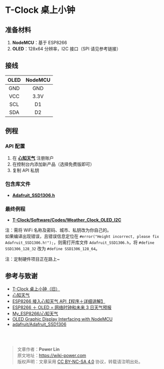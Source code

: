 # T-Clock 桌上小钟

## 准备材料

1. **NodeMCU**：基于 ESP8266
2. **OLED**：128x64 分辨率，I2C 接口（SPI 请见参考链接）

## 接线

| OLED | NodeMCU |
| :--: | :-----: |
| GND  |   GND   |
| VCC  |  3.3V   |
| SCL  |   D1    |
| SDA  |   D2    |

## 例程

### API 配置

1. 在 [**心知天气**](https://www.seniverse.com/) 注册账户
2. 在控制台内添加新产品（选择免费版即可）
3. 复制 API 私钥

### 包含库文件

- [**Adafruit_SSD1306.h**](https://github.com/adafruit/Adafruit_SSD1306)

### 最终例程

- [**T-Clock/Software/Codes/Weather_Clock_OLED_I2C**](https://github.com/linyuxuanlin/T-Clock/tree/master/Software/Codes/Weather_Clock_OLED_I2C)

注：需将 WiFi 名称及密码、城市、私钥改为你自己的。  
如果编译出现错误，且错误信息定位在 `#error("Height incorrect, please fix Adafruit_SSD1306.h!");`，则需打开库文件 `Adafruit_SSD1306.h`，将 `#define SSD1306_128_32` 改为 `#define SSD1306_128_64`。

注：定制硬件项目正在路上~

## 参考与致谢

- [T-Clock 桌上小钟（旧）](T-Clock桌上小钟（旧）)
- [心知天气](https://www.seniverse.com/)
- [ESP8266 接入心知天气 API【程序＋详细讲解】](https://www.bilibili.com/video/av89935868/?spm_id_from=333.788.b_636f6d6d656e74.4)
- [ESP8266 ＋ OLED = 网络时钟和未来 3 日天气预报](https://www.bilibili.com/video/av88920975/)
- [My_ESP8266/心知天气](https://gitee.com/young_people_only_love_her/My_ESP8266/tree/master/%E5%BF%83%E7%9F%A5%E5%A4%A9%E6%B0%94)
- [OLED Graphic Display Interfacing with NodeMCU](https://www.electronicwings.com/nodemcu/oled-graphic-display-interfacing-with-nodemcu)
- [adafruit/Adafruit_SSD1306](https://github.com/adafruit/Adafruit_SSD1306)

<br />

<br />

> 文章作者：**Power Lin**  
> 原文地址：<https://wiki-power.com>  
> 版权声明：文章采用 [CC BY-NC-SA 4.0](https://creativecommons.org/licenses/by/4.0/deed.zh) 协议，转载请注明出处。
